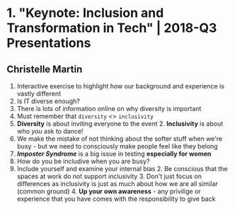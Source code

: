 # 1. "Keynote: Inclusion and Transformation in Tech" | 2018-Q3 Presentations
## Christelle Martin

1. Interactive exercise to highlight how our background and experience is vastly different
2. Is IT diverse enough?
3. There is lots of information online on why diversity is important
4. Must remember that `diversity` <> `inclusivity`
  1. __Diversity__ is about inviting everyone to the event
	2. __Inclusivity__ is about who *_you_* ask to dance!
5. We make the mistake of not thinking about the softer stuff when we're busy - but we need to consciously make people feel like they belong
6. **_Imposter Syndrome_** is a big issue in testing __especially for women__
7. How do you be includive when you are busy?
  1. Include yourself and examine your internal bias
	2. Be conscious that the spaces at work do not support inclusivity
	3. Don't just focus on differences as inclusivity is just as much about how we are all similar (common ground)
	4. **Up your own awareness** - any privilige or experience that you have comes with the responsibility to give back
	